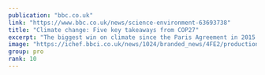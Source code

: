 ```yaml
---
publication: "bbc.co.uk"
link: "https://www.bbc.co.uk/news/science-environment-63693738"
title: "Climate change: Five key takeaways from COP27"
excerpt: "The biggest win on climate since the Paris Agreement in 2015... or the biggest loss?"
image: "https://ichef.bbci.co.uk/news/1024/branded_news/4FE2/production/_127705402_f6c5f2e6042db43ee1b6a1c89fcec448c26c47fb0_0_5500_36671000x667.jpg"
group: pro
rank: 10
---
```

